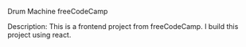 Drum Machine freeCodeCamp

Description: This is a frontend project from freeCodeCamp. I build this project using react.
